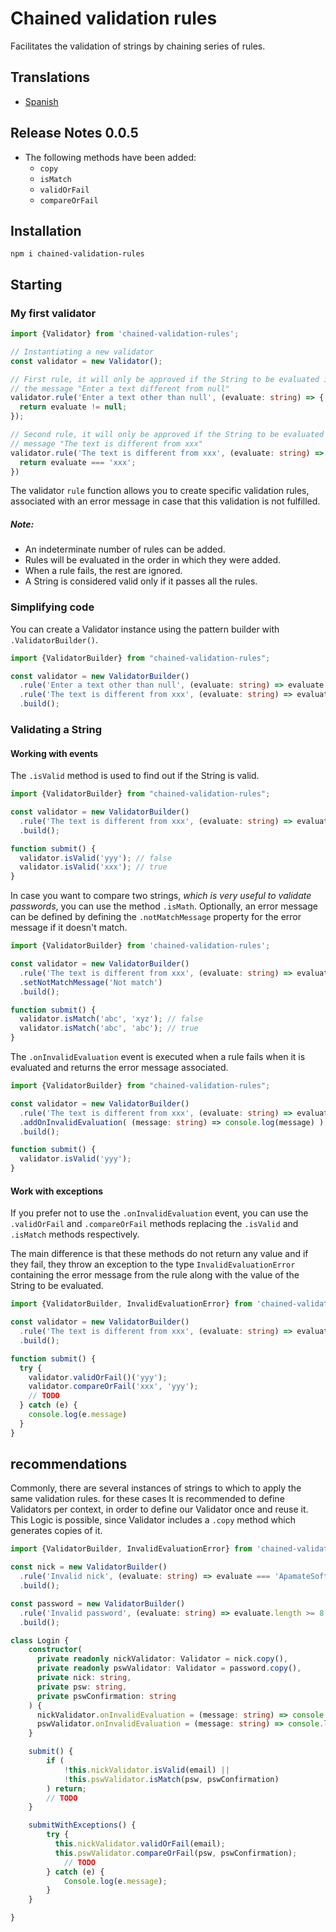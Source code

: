 # Chained validation rules

Facilitates the validation of strings by chaining series of rules.

## Translations
- [Spanish](translations/README-es.md)

## Release Notes 0.0.5
- The following methods have been added:
    - `copy`
    - `isMatch`
    - `validOrFail`
    - `compareOrFail`

## Installation

```shell
npm i chained-validation-rules
```

## Starting

### My first validator

```typescript
import {Validator} from 'chained-validation-rules';

// Instantiating a new validator
const validator = new Validator();

// First rule, it will only be approved if the String to be evaluated is different from null, otherwise it will show
// the message "Enter a text different from null"
validator.rule('Enter a text other than null', (evaluate: string) => {
  return evaluate != null;
});

// Second rule, it will only be approved if the String to be evaluated is equal to "xxx", otherwise it will show the
// message "The text is different from xxx"
validator.rule('The text is different from xxx', (evaluate: string) => {
  return evaluate === 'xxx';
})
```

The validator `rule` function allows you to create specific validation rules, associated with an error message in case
that this validation is not fulfilled.

##### *Note:*
- An indeterminate number of rules can be added.
- Rules will be evaluated in the order in which they were added.
- When a rule fails, the rest are ignored.
- A String is considered valid only if it passes all the rules.

### Simplifying code

You can create a Validator instance using the pattern builder with `.ValidatorBuilder()`.

```typescript
import {ValidatorBuilder} from "chained-validation-rules";

const validator = new ValidatorBuilder()
  .rule('Enter a text other than null', (evaluate: string) => evaluate != 0)
  .rule('The text is different from xxx', (evaluate: string) => evaluate === 'xxx')
  .build();
```

### Validating a String

#### Working with events

The `.isValid` method is used to find out if the String is valid.

```typescript
import {ValidatorBuilder} from "chained-validation-rules";

const validator = new ValidatorBuilder()
  .rule('The text is different from xxx', (evaluate: string) => evaluate === 'xxx')
  .build();

function submit() {
  validator.isValid('yyy'); // false
  validator.isValid('xxx'); // true
}
```

In case you want to compare two strings, *which is very useful to validate passwords*, you can use the method
`.isMath`. Optionally, an error message can be defined by defining the `.notMatchMessage` property for the
error message if it doesn't match.

```typescript
import {ValidatorBuilder} from 'chained-validation-rules';

const validator = new ValidatorBuilder()
  .rule('The text is different from xxx', (evaluate: string) => evaluate === 'xxx')
  .setNotMatchMessage('Not match')
  .build();

function submit() {
  validator.isMatch('abc', 'xyz'); // false
  validator.isMatch('abc', 'abc'); // true
}
```

The `.onInvalidEvaluation` event is executed when a rule fails when it is evaluated and returns the error message
associated.

```typescript
import {ValidatorBuilder} from "chained-validation-rules";

const validator = new ValidatorBuilder()
  .rule('The text is different from xxx', (evaluate: string) => evaluate === 'xxx')
  .addOnInvalidEvaluation( (message: string) => console.log(message) ) // It is only executed if the validation of some rule fails
  .build();

function submit() {
  validator.isValid('yyy');
}
```

#### Work with exceptions

If you prefer not to use the `.onInvalidEvaluation` event, you can use the `.validOrFail` and `.compareOrFail` methods
replacing the `.isValid` and `.isMatch` methods respectively.

The main difference is that these methods do not return any value and if they fail, they throw an exception to the type
`InvalidEvaluationError` containing the error message from the rule along with the value of the String to be
evaluated.

```typescript
import {ValidatorBuilder, InvalidEvaluationError} from 'chained-validation-rules';

const validator = new ValidatorBuilder()
  .rule('The text is different from xxx', (evaluate: string) => evaluate === 'xxx')
  .build();

function submit() {
  try {
    validator.validOrFail()('yyy');
    validator.compareOrFail('xxx', 'yyy');
    // TODO
  } catch (e) {
    console.log(e.message)
  }
}
```

## recommendations

Commonly, there are several instances of strings to which to apply the same validation rules. for these cases
It is recommended to define Validators per context, in order to define our Validator once and reuse it. This
Logic is possible, since Validator includes a `.copy` method which generates copies of it.

```typescript
import {ValidatorBuilder, InvalidEvaluationError} from 'chained-validation-rules';

const nick = new ValidatorBuilder()
  .rule('Invalid nick', (evaluate: string) => evaluate === 'ApamateSoft')
  .build();

const password = new ValidatorBuilder()
  .rule('Invalid password', (evaluate: string) => evaluate.length >= 8 )
  .build();

class Login {
    constructor(
      private readonly nickValidator: Validator = nick.copy(),
      private readonly pswValidator: Validator = password.copy(),
      private nick: string,
      private psw: string,
      private pswConfirmation: string
    ) {
      nickValidator.onInvalidEvaluation = (message: string) => console.log(message);
      pswValidator.onInvalidEvaluation = (message: string) => console.log(message);
    }

    submit() {
        if (
            !this.nickValidator.isValid(email) || 
            !this.pswValidator.isMatch(psw, pswConfirmation)
        ) return;
        // TODO
    }

    submitWithExceptions() {
        try {
          this.nickValidator.validOrFail(email);
          this.pswValidator.compareOrFail(psw, pswConfirmation);
            // TODO
        } catch (e) {
            Console.log(e.message);
        }
    }

}
```



